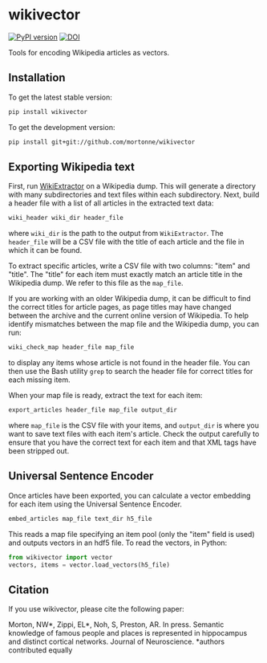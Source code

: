 # wikivector

[![PyPI version](https://badge.fury.io/py/wikivector.svg)](https://badge.fury.io/py/wikivector)
[![DOI](https://zenodo.org/badge/DOI/10.5281/zenodo.4453878.svg)](https://doi.org/10.5281/zenodo.4453878)

Tools for encoding Wikipedia articles as vectors.

## Installation

To get the latest stable version:

```bash
pip install wikivector
```

To get the development version:

```bash
pip install git+git://github.com/mortonne/wikivector
```

## Exporting Wikipedia text

First, run [WikiExtractor](https://github.com/attardi/wikiextractor)
on a Wikipedia dump. This will generate a directory with many 
subdirectories and text files within each subdirectory. Next, build 
a header file with a list of all articles in the extracted text data:

```bash
wiki_header wiki_dir header_file
```

where `wiki_dir` is the path to the output from `WikiExtractor`. 
The `header_file` will be a CSV file with the title of each article
and the file in which it can be found.

To extract specific articles, write a CSV file with two columns: "item"
and "title". The "title" for each item must exactly match an article
title in the Wikipedia dump. We refer to this file as the `map_file`.

If you are working with an older Wikipedia dump, it can be difficult to 
find the correct titles for article pages, as page titles may have changed
between the archive and the current online version of Wikipedia. To help 
identify mismatches between the map file and the Wikipedia dump, you can 
run:

```bash
wiki_check_map header_file map_file
```

to display any items whose article is not found in the header file. You 
can then use the Bash utility `grep` to search the header file for correct 
titles for each missing item.

When your map file is ready, extract the text for each item:

```bash
export_articles header_file map_file output_dir
```

where `map_file` is the CSV file with your items, and `output_dir` is
where you want to save text files with each item's article. Check the
output carefully to ensure that you have the correct text for each item
and that XML tags have been stripped out.

## Universal Sentence Encoder

Once articles have been exported, you can calculate a vector embedding
for each item using the Universal Sentence Encoder.

```bash
embed_articles map_file text_dir h5_file
```

This reads a map file specifying an item pool (only the "item" field is 
used) and outputs vectors in an hdf5 file. To read the vectors, in 
Python:

```python
from wikivector import vector
vectors, items = vector.load_vectors(h5_file)
```

## Citation

If you use wikivector, please cite the following paper:

Morton, NW*, Zippi, EL*, Noh, S, Preston, AR. In press.
Semantic knowledge of famous people and places is represented in hippocampus and distinct cortical networks.
Journal of Neuroscience. *authors contributed equally
